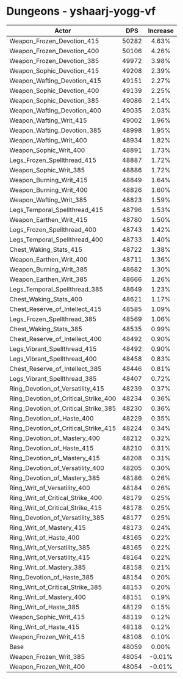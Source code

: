 # Dungeons - yshaarj-yogg-vf
| Actor | DPS | Increase |
|---|:---:|:---:|
|Weapon_Frozen_Devotion_415|50282|4.63%|
|Weapon_Frozen_Devotion_400|50106|4.26%|
|Weapon_Frozen_Devotion_385|49972|3.98%|
|Weapon_Sophic_Devotion_415|49208|2.39%|
|Weapon_Wafting_Devotion_415|49151|2.27%|
|Weapon_Sophic_Devotion_400|49139|2.25%|
|Weapon_Sophic_Devotion_385|49086|2.14%|
|Weapon_Wafting_Devotion_400|49035|2.03%|
|Weapon_Wafting_Writ_415|49002|1.96%|
|Weapon_Wafting_Devotion_385|48998|1.95%|
|Weapon_Wafting_Writ_400|48934|1.82%|
|Weapon_Sophic_Writ_400|48891|1.73%|
|Legs_Frozen_Spellthread_415|48887|1.72%|
|Weapon_Sophic_Writ_385|48886|1.72%|
|Weapon_Burning_Writ_415|48849|1.64%|
|Weapon_Burning_Writ_400|48826|1.60%|
|Weapon_Wafting_Writ_385|48823|1.59%|
|Legs_Temporal_Spellthread_415|48796|1.53%|
|Weapon_Earthen_Writ_415|48780|1.50%|
|Legs_Frozen_Spellthread_400|48743|1.42%|
|Legs_Temporal_Spellthread_400|48733|1.40%|
|Chest_Waking_Stats_415|48722|1.38%|
|Weapon_Earthen_Writ_400|48711|1.36%|
|Weapon_Burning_Writ_385|48682|1.30%|
|Weapon_Earthen_Writ_385|48666|1.26%|
|Legs_Temporal_Spellthread_385|48649|1.23%|
|Chest_Waking_Stats_400|48621|1.17%|
|Chest_Reserve_of_Intellect_415|48585|1.09%|
|Legs_Frozen_Spellthread_385|48569|1.06%|
|Chest_Waking_Stats_385|48535|0.99%|
|Chest_Reserve_of_Intellect_400|48492|0.90%|
|Legs_Vibrant_Spellthread_415|48492|0.90%|
|Legs_Vibrant_Spellthread_400|48458|0.83%|
|Chest_Reserve_of_Intellect_385|48446|0.81%|
|Legs_Vibrant_Spellthread_385|48407|0.72%|
|Ring_Devotion_of_Versatility_415|48239|0.37%|
|Ring_Devotion_of_Critical_Strike_400|48234|0.36%|
|Ring_Devotion_of_Critical_Strike_385|48230|0.36%|
|Ring_Devotion_of_Haste_400|48229|0.35%|
|Ring_Devotion_of_Critical_Strike_415|48224|0.34%|
|Ring_Devotion_of_Mastery_400|48212|0.32%|
|Ring_Devotion_of_Haste_415|48210|0.31%|
|Ring_Devotion_of_Mastery_415|48208|0.31%|
|Ring_Devotion_of_Versatility_400|48205|0.30%|
|Ring_Devotion_of_Mastery_385|48186|0.26%|
|Ring_Writ_of_Versatility_400|48184|0.26%|
|Ring_Writ_of_Critical_Strike_400|48179|0.25%|
|Ring_Writ_of_Critical_Strike_415|48178|0.25%|
|Ring_Devotion_of_Versatility_385|48177|0.25%|
|Ring_Writ_of_Mastery_415|48173|0.24%|
|Ring_Writ_of_Haste_400|48165|0.22%|
|Ring_Writ_of_Versatility_385|48165|0.22%|
|Ring_Writ_of_Versatility_415|48164|0.22%|
|Ring_Writ_of_Mastery_385|48158|0.21%|
|Ring_Devotion_of_Haste_385|48154|0.20%|
|Ring_Writ_of_Critical_Strike_385|48153|0.20%|
|Ring_Writ_of_Mastery_400|48151|0.19%|
|Ring_Writ_of_Haste_385|48129|0.15%|
|Weapon_Sophic_Writ_415|48119|0.12%|
|Ring_Writ_of_Haste_415|48118|0.12%|
|Weapon_Frozen_Writ_415|48108|0.10%|
|Base|48059|0.00%|
|Weapon_Frozen_Writ_385|48054|-0.01%|
|Weapon_Frozen_Writ_400|48054|-0.01%|

